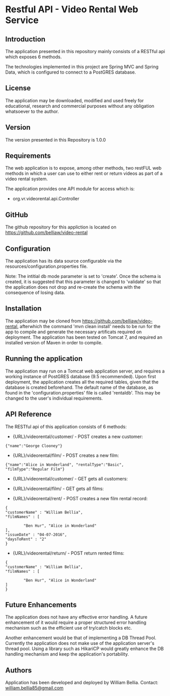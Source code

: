 			
Restful API - Video Rental Web Service
================================

Introduction
------------

The application presented in this repository mainly consists 
of a RESTful api which exposes 6 methods. 

The technologies implemented in this project are Spring MVC
and Spring Data, which is configured to connect to a PostGRES
database.

License
-------

The application may be downloaded, modified and used freely for
educational, research and commercial purposes without any obligation 
whatsoever to the author. 

Version
-------

The version presented in this Repository is 1.0.0

Requirements
------------

The web application is to expose, among other methods,
two restFUL web methods in which a user can use to either
rent or return videos as part of a video rental system.

The application provides one API module for access which is:
* org.vr.videorental.api.Controller

GitHub
------ 

The github repository for this appliction is located on 
https://github.com/belliaw/video-rental

Configuration
-------------

The application has its data source configurable via the
resources/configuration.properties file. 

Note: The intitial db mode parameter is set to 'create'.
Once the schema is created, it is suggested that this parameter
is changed to 'validate' so that the application does not drop
and re-create the schema with the consequence of losing data.

Installation
------------

The application may be cloned from https://github.com/belliaw/video-rental,
afterwhich the command 'mvn clean install' needs to be run for the
app to compile and generate the necessary artificats required on deployment.
The application has been tested on Tomcat 7, and required an installed version
of Maven in order to compile.

Running the application
-----------------------

The application may run on a Tomcat web application server, and requires
a working instance of PostGRES database (9.5 recommended). Upon first deployment,
the application creates all the required tables, given that the database is
created beforehand. The default name of the database, as found in the 
'configuration.properties' file is called 'rentaldb'. This may be changed 
to the user's individual requirements. 

API Reference
-------------

The RESTful api of this application consists of 6 methods:

* {URL}/videorental/customer/ - POST creates a new customer:
```
{"name":"George Clooney"}
```

* {URL}/videorental/film/ - POST creates a new film:
```
{"name":"Alice in Wonderland", "rentalType":"Basic", "filmType":"Regular Film"}
```

* {URL}/videorental/customer/ - GET gets all customers:

* {URL}/videorental/film/ - GET gets all films:

* {URL}/videorental/rent/ - POST creates a new film rental record:
```
{
"customerName" : "William Bellia",
"filmNames" : [
  
        "Ben Hur", "Alice in Wonderland"
],
"issueDate" : "04-07-2016",
"daysToRent" : "2"
}
```
* {URL}/videorental/return/ - POST return rented films:
```
{
"customerName" : "William Bellia",
"filmNames" : [
  
        "Ben Hur", "Alice in Wonderland"
]
}
```

Future Enhancements
-------------

The application does not have any effective error handling. A future
enhancement of it would require a proper structured error handling
mechanism such as the efficient use of try/catch blocks etc.

Another enhancement would be that of implementing a DB Thread Pool.
Currently the application does not make use of the application
server's thread pool. Using a library such as HikariCP would
greatly enhance the DB handling mechanism and keep the application's
portability.

Authors
-------------

Application has been developed and deployed by William Bellia.
Contact: william.bellia85@gmail.com

